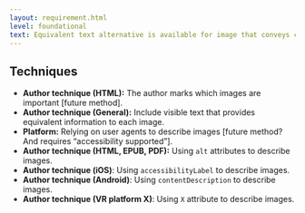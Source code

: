 ```yaml
---
layout: requirement.html
level: foundational
text: Equivalent text alternative is available for image that conveys content.
---
```


## Techniques

* **Author technique (HTML):** The author marks which images are important [future method].
* **Author technique (General):** Include visible text that provides equivalent information to each image.
* **Platform:** Relying on user agents to describe images [future method? And requires “accessibility supported”].
* **Author technique (HTML, EPUB, PDF):** Using ```alt``` attributes to describe images.
* **Author technique (iOS)**: Using ```accessibilityLabel``` to describe images.
* **Author technique (Android)**: Using ```contentDescription``` to describe images.
* **Author technique (VR platform X)**: Using ```X``` attribute to describe images.